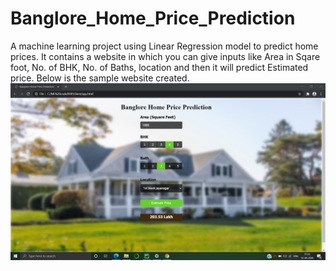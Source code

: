 # Banglore_Home_Price_Prediction
A machine learning project using Linear Regression model to predict home prices. It contains a website in which you can give inputs like Area in Sqare foot, No. of BHK, No. of Baths, location and then it will predict Estimated price. Below is the sample website created.
![Screenshot of sample website](Banglore_home_prices.png)


